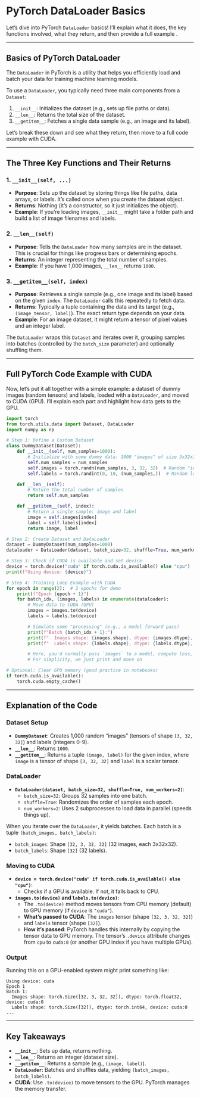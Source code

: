 
# PyTorch DataLoader Basics

Let’s dive into PyTorch `DataLoader` basics! I’ll explain what it does, the key functions involved, what they return, and then provide a full example .

---

## Basics of PyTorch DataLoader

The `DataLoader` in PyTorch is a utility that helps you efficiently load and batch your data for training machine learning models.

To use a `DataLoader`, you typically need three main components from a `Dataset`:

1. `__init__`: Initializes the dataset (e.g., sets up file paths or data).
2. `__len__`: Returns the total size of the dataset.
3. `__getitem__`: Fetches a single data sample (e.g., an image and its label).

Let’s break these down and see what they return, then move to a full code example with CUDA.

---

## The Three Key Functions and Their Returns

### 1. `__init__(self, ...)`
- **Purpose**: Sets up the dataset by storing things like file paths, data arrays, or labels. It’s called once when you create the dataset object.
- **Returns**: Nothing (it’s a constructor, so it just initializes the object).
- **Example**: If you’re loading images, `__init__` might take a folder path and build a list of image filenames and labels.

### 2. `__len__(self)`
- **Purpose**: Tells the `DataLoader` how many samples are in the dataset. This is crucial for things like progress bars or determining epochs.
- **Returns**: An integer representing the total number of samples.
- **Example**: If you have 1,000 images, `__len__` returns `1000`.

### 3. `__getitem__(self, index)`
- **Purpose**: Retrieves a single sample (e.g., one image and its label) based on the given `index`. The `DataLoader` calls this repeatedly to fetch data.
- **Returns**: Typically a tuple containing the data and its target (e.g., `(image_tensor, label)`). The exact return type depends on your data.
- **Example**: For an image dataset, it might return a tensor of pixel values and an integer label.

The `DataLoader` wraps this `Dataset` and iterates over it, grouping samples into batches (controlled by the `batch_size` parameter) and optionally shuffling them.

---

## Full PyTorch Code Example with CUDA

Now, let’s put it all together with a simple example: a dataset of dummy images (random tensors) and labels, loaded with a `DataLoader`, and moved to CUDA (GPU). I’ll explain each part and highlight how data gets to the GPU.

```python
import torch
from torch.utils.data import Dataset, DataLoader
import numpy as np

# Step 1: Define a Custom Dataset
class DummyDataset(Dataset):
    def __init__(self, num_samples=1000):
        # Initialize with some dummy data: 1000 "images" of size 3x32x32 (channels, height, width)
        self.num_samples = num_samples
        self.images = torch.randn(num_samples, 3, 32, 32)  # Random "images"
        self.labels = torch.randint(0, 10, (num_samples,))  # Random labels (0-9)

    def __len__(self):
        # Return the total number of samples
        return self.num_samples

    def __getitem__(self, index):
        # Return a single sample: image and label
        image = self.images[index]
        label = self.labels[index]
        return image, label

# Step 2: Create Dataset and DataLoader
dataset = DummyDataset(num_samples=1000)
dataloader = DataLoader(dataset, batch_size=32, shuffle=True, num_workers=2)

# Step 3: Check if CUDA is available and set device
device = torch.device("cuda" if torch.cuda.is_available() else "cpu")
print(f"Using device: {device}")

# Step 4: Training Loop Example with CUDA
for epoch in range(2):  # 2 epochs for demo
    print(f"Epoch {epoch + 1}")
    for batch_idx, (images, labels) in enumerate(dataloader):
        # Move data to CUDA (GPU)
        images = images.to(device)
        labels = labels.to(device)

        # Simulate some "processing" (e.g., a model forward pass)
        print(f"Batch {batch_idx + 1}:")
        print(f"  Images shape: {images.shape}, dtype: {images.dtype}, device: {images.device}")
        print(f"  Labels shape: {labels.shape}, dtype: {labels.dtype}, device: {labels.device}")

        # Here, you'd normally pass `images` to a model, compute loss, etc.
        # For simplicity, we just print and move on

# Optional: Clear GPU memory (good practice in notebooks)
if torch.cuda.is_available():
    torch.cuda.empty_cache()
```

---

## Explanation of the Code

### Dataset Setup
- **`DummyDataset`**: Creates 1,000 random “images” (tensors of shape `[3, 32, 32]`) and labels (integers 0-9).
- **`__len__`**: Returns `1000`.
- **`__getitem__`**: Returns a tuple `(image, label)` for the given index, where `image` is a tensor of shape `[3, 32, 32]` and `label` is a scalar tensor.

### DataLoader
- **`DataLoader(dataset, batch_size=32, shuffle=True, num_workers=2)`**:
  - `batch_size=32`: Groups 32 samples into one batch.
  - `shuffle=True`: Randomizes the order of samples each epoch.
  - `num_workers=2`: Uses 2 subprocesses to load data in parallel (speeds things up).

When you iterate over the `DataLoader`, it yields batches. Each batch is a tuple `(batch_images, batch_labels)`:
- `batch_images`: Shape `[32, 3, 32, 32]` (32 images, each 3x32x32).
- `batch_labels`: Shape `[32]` (32 labels).

### Moving to CUDA
- **`device = torch.device("cuda" if torch.cuda.is_available() else "cpu")`**:
  - Checks if a GPU is available. If not, it falls back to CPU.
- **`images.to(device)` and `labels.to(device)`**:
  - The `.to(device)` method moves tensors from CPU memory (default) to GPU memory (if `device` is `"cuda"`).
  - **What’s passed to CUDA**: The `images` tensor (shape `[32, 3, 32, 32]`) and `labels` tensor (shape `[32]`).
  - **How it’s passed**: PyTorch handles this internally by copying the tensor data to GPU memory. The tensor’s `.device` attribute changes from `cpu` to `cuda:0` (or another GPU index if you have multiple GPUs).

### Output
Running this on a GPU-enabled system might print something like:
```
Using device: cuda
Epoch 1
Batch 1:
  Images shape: torch.Size([32, 3, 32, 32]), dtype: torch.float32, device: cuda:0
  Labels shape: torch.Size([32]), dtype: torch.int64, device: cuda:0
...
```

---

## Key Takeaways
- **`__init__`**: Sets up data, returns nothing.
- **`__len__`**: Returns an integer (dataset size).
- **`__getitem__`**: Returns a sample (e.g., `(image, label)`).
- **`DataLoader`**: Batches and shuffles data, yielding `(batch_images, batch_labels)`.
- **CUDA**: Use `.to(device)` to move tensors to the GPU. PyTorch manages the memory transfer.
